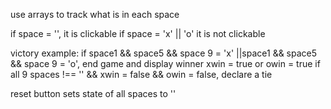 use arrays to track what is in each space

if space = '', it is clickable
if space = 'x' || 'o' it is not clickable

victory example: if space1 && space5 && space 9 = 'x' ||space1 && space5 && space 9 = 'o', end game and display winner
    xwin = true or owin = true
if all 9 spaces !== '' && xwin = false && owin = false, declare a tie

reset button sets state of all spaces to ''